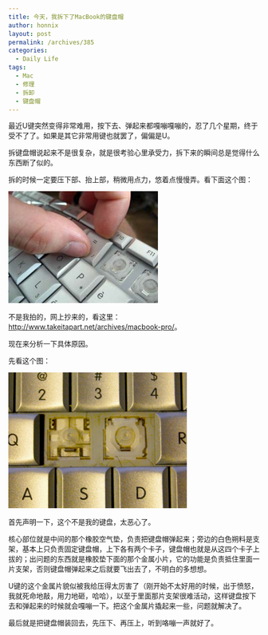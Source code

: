 ```yaml
---
title: 今天，我拆下了MacBook的键盘帽
author: honnix
layout: post
permalink: /archives/385
categories:
  - Daily Life
tags:
  - Mac
  - 修理
  - 拆卸
  - 键盘帽
---
```

最近U键突然变得非常难用，按下去、弹起来都嘎嘣嘎嘣的，忍了几个星期，终于受不了了。如果是其它非常用键也就罢了，偏偏是U。

拆键盘帽说起来不是很复杂，就是很考验心里承受力，拆下来的瞬间总是觉得什么东西断了似的。

拆的时候一定要压下部、抬上部，稍微用点力，悠着点慢慢弄。看下面这个图：

<p style="text-align: left;">
  <img src="file:///Users/shadow/Desktop/27.jpg" alt="" /><a href="/assets/img//imported_from_wordpress/2009/07/27.jpg" rel="lightbox[385]"><img class="size-full wp-image-386 aligncenter" title="拆键盘帽的方法" src="/assets/img//imported_from_wordpress/2009/07/27.jpg" alt="拆键盘帽的方法" width="300" height="224" /></a>
</p>

不是我拍的，网上抄来的，看这里：<a href="http://www.takeitapart.net/archives/macbook-pro/" target="_blank">http://www.takeitapart.net/archives/macbook-pro/</a>。

现在来分析一下具体原因。

先看这个图：

<p style="text-align: left;">
  <a href="/assets/img//imported_from_wordpress/2009/07/key-on.jpg" rel="lightbox[385]"><img class="size-full wp-image-387 aligncenter" title="键盘帽内部结构" src="/assets/img//imported_from_wordpress/2009/07/key-on.jpg" alt="键盘帽内部结构" width="358" height="272" /></a>
</p>

首先声明一下，这个不是我的键盘，太恶心了。

核心部位就是中间的那个橡胶空气垫，负责把键盘帽弹起来；旁边的白色朔料是支架，基本上只负责固定键盘帽，上下各有两个卡子，键盘帽也就是从这四个卡子上拔的；出问题的东西就是橡胶垫下面的那个金属小片，它的功能是负责抵住里面一片支架，否则键盘帽弹起来之后就要飞出去了，不明白的多想想。

U键的这个金属片貌似被我给压得太厉害了（刚开始不太好用的时候，出于愤怒，我就死命地敲，用力地砸，哈哈），以至于里面那片支架很难活动，这样键盘按下去和弹起来的时候就会嘎嘣一下。把这个金属片撬起来一些，问题就解决了。

最后就是把键盘帽装回去，先压下、再压上，听到咯嘣一声就好了。